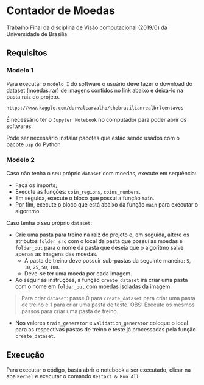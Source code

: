 # Contador de Moedas

Trabalho Final da disciplina de Visão computacional (2019/0) da Universidade de Brasília.


## Requisitos

### Modelo 1

Para executar o `modelo I` do software o usuário deve fazer o download do dataset (moedas.rar) de imagens contidos no link abaixo e deixá-lo na pasta raiz do projeto.

```sh
https://www.kaggle.com/durvalcarvalho/thebrazilianrealbrlcentavos
```
É necessário ter o `Jupyter Notebook` no computador para poder abrir os softwares.

Pode ser necessário instalar pacotes que estão sendo usados com o pacote `pip` do Python

### Modelo 2

Caso não tenha o seu próprio `dataset` com moedas, execute em sequência:
*   Faça os imports;
*   Execute as funções: `coin_regions`, `coins_numbers`.
*   Em seguida, execute o bloco que possui a função `main`.
*   Por fim, execute o bloco que está abaixo da função `main` para executar o algoritmo.

Caso tenha o seu próprio `dataset`:
*   Crie uma pasta para treino na raiz do projeto e, em seguida, altere os atributos `folder_src` com o local da pasta que possui as moedas e `folder_out` para o nome da pasta que deseja que o algoritmo salve apenas as imagens das moedas.
    *   A pasta de treino deve possuir sub-pastas da seguinte maneira: `5`, `10`, `25`, `50`, `100`.
    *   Deve-se ter uma moeda por cada imagem.
*   Ao seguir as instruções, a função `create_dataset` irá criar uma pasta com o nome em `folder_out` com moedas isoladas da imagem.

> Para criar `dataset`: passe 0 para `create_dataset` para criar uma pasta de treino e 1 para criar uma pasta de teste.
> OBS: Execute os mesmos passos para criar uma pasta de treino.

*   Nos valores `train_generator` e `validation_generator` coloque o local para as respectivas pastas de treino e teste já processadas pela função `create_dataset`.

## Execução
Para executar o código, basta abrir o notebook a ser executado, clicar na aba `Kernel` e executar o comando `Restart & Run All`
